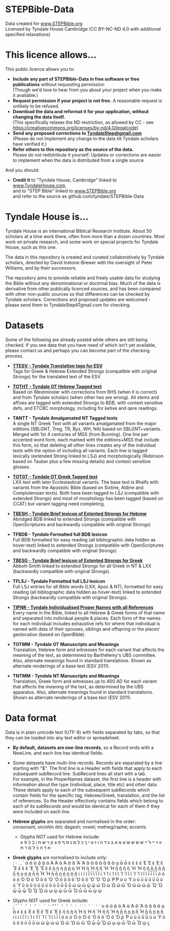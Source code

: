# STEPBible-Data
Data created for www.STEPBible.org   
Licensed by Tyndale House Cambridge (CC BY-NC-ND 4.0 with additional specified relaxations)

# This licence allows...
This public licence allows you to: 
* **Include any part of STEPBible-Data in free software or free publications** without requesting permission    
  (Though we'd love to hear from you about your project when you make it available.)  
* **Request permission if your project is not free.** A reasonable request is unlikely to be refused.   
* **Download the data and reformat it for your application, without changing the data itself.**  
  (This specifically relaxes the ND restriction, as allowed by CC - see https://creativecommons.org/licenses/by-nd/4.0/legalcode)  
* **Send any proposed corrections to TyndaleStep@gmail.com**  
  (Please do not implement any change to the data till Tyndale scholars have verified it.)   
* **Refer others to this repository as the source of the data.**   
  Please do not redistribute it yourself. Updates or corrections are easier to implement when the data is distributed from a single source  
  
And you should:   
* **Credit it** to "Tyndale House, Cambridge" linked to www.TyndaleHouse.com,  
  and to "STEP Bible" linked to www.STEPBible.org    
  and refer to the source as github.com/tyndale/STEPBible-Data

# Tyndale House is...  
Tyndale House is an international Biblical Research Institute. About 50 scholars at a time work there, often from more than a dozen countries. Most work on private research, and some work on special projects for Tyndale House, such as this one.   

The data in this repository is created and curated collaboratively by Tyndale scholars, directed by David Instone-Brewer with the oversight of Peter Williams, and by their successors.   

The repository aims to provide reliable and freely usable data for studying the Bible without any denominational or doctrinal bias. Much of the data is derivative from other publically licenced sources, and has been compared with other non-public sources so that differences can be checked by Tyndale scholars. Corrections and proposed updates are welcomed - please send them to TyndaleStepATgmail.com for checking.  

# Datasets  
Some of the following are already posted while others are still being checked. 
If you see data that you have need of which isn't yet available, please contact us and perhaps you can become part of the checking process.  

* **[TTESV - Tyndale Translation tags for ESV](https://github.com/tyndale/STEPBible-Data)**  
Tags for Greek & Hebrew Extended Strongs (compatible with original Strongs) for the translated text of the ESV.   

* **[TOTHT - Tyndale OT Hebrew Tagged text](https://github.com/tyndale/STEPBible-Data)**        
Based on Westminster with corrections from BHS (when it is correct) and from Tyndale scholars (when other two are wrong). All stems and affixes are tagged with extended Strongs to BDB, with context sensitive defs, and ETCBC morphology, including for ketive and qere readings.     

* **TANTT - Tyndale Amalgamated NT Tagged texts**     
A single NT Greek Text with all variants amalgamated from the major editions (SBLGNT, Treg, TR, Byz, WH, NA) based on SBLGNT+variants. Merged with 1st 4 centuries of MSS (from Bunning). One line per accented word form, each marked with the editions+MSS that include this form, so that deleting all other lines creates any of the individual texts with the option of including all variants. Each line is tagged lexically (extended Strong linked to LSJ) and morphologically (Robinson based on Tauber plus a few missing details) and context sensitive glosses.     

* **[TOTGT - Tyndale OT Greek Tagged text](https://github.com/tyndale/STEPBible-Data)**   
LXX text with later Ecclesiastical variants. The base text is Rhalfs with variants from the Apostolic Bible (based on Sixtine, Aldine and Complutensian texts). Both have been tagged to LSJ (compatible with extended Strongs) and most of morphology has been tagged (based on CCAT) but variant tagging need completing.    

* **[TBESH - Tyndale Brief lexicon of Extented Strongs for Hebrew](https://github.com/tyndale/STEPBible-Data)**     
Abridged BDB linked to extended Strongs (compatible with OpenScriptures and backwardly compatible with original Strongs)   

* **TFBDB - Tyndale Formatted full BDB lexicon**   
Full BDB formatted for easy reading (all bibliographic data hidden as hover-text) linked to extended Strongs (compatible with OpenScriptures and backwardly compatible with original Strongs)    

* **[TBESG - Tyndale Brief lexicon of Extented Strongs for Greek](https://github.com/tyndale/STEPBible-Data)**  
Abbott-Smith linked to extended Strongs for all Greek in NT & LXX (backwardly compatible with original Strongs).  

* **TFLSJ - Tyndale Formatted full LSJ lexicon**    
Full LSJ entries for all Bible words (LXX, Apoc & NT), formatted for easy reading (all bibliographic data hidden as hover-text) linked to extended Strongs (backwardly compatible with original Strongs).     

* **[TIPNR - Tyndale Individualised Proper Names with all References](https://github.com/tyndale/STEPBible-Data)**  
Every name in the Bible, linked to all Hebrew & Greek forms of that name and separated into individual people & places. Each form of the names for each individual includes exhaustive refs for where that individual is named with data of their spouses, siblings and offspring or the places' geolocation (based on OpenBible).    

* **TOTMM - Tyndale OT Manuscripts and Meanings**  
Translation, Hebrew form and witnesses for each variant that affects the meaning of the text, as determined by Barthélemy's UBS committee. Also, alternate meanings found in standard translations. Shown as alternate renderings of a base text (ESV 2011).    

* **TNTMM - Tyndale NT Manuscripts and Meanings**  
Translation, Greek form and witnesses up to 400 AD for each variant that affects the meaning of the text, as determined by the UBS apparatus. Also, alternate meanings found in standard translations. Shown as alternate renderings of a base text (ESV 2011).   

# Data format 
Data is in plain unicode text (UTF-8) with fields separated by tabs, so that they can be loaded into any text editor or spreadsheet.   
  
* **By default, datasets are one-line records**, so a Record ends with a NewLine, and each line has identical fields.  
  
* Some datasets have multi-line records. Records are separated by a line starting with "$". The first line is a Header with fields that apply to each subsequent subRecord line. SubRecord lines all start with a tab.   
For example, in the ProperNames dataset, the first line is a header with information about the type (individual, place, title etc) and other data. These details apply to each of the subsequent subRecords which contain fields for the specific tag, Hebrew/Greek, translation, and the list of references. So the Header effectively contains fields which belong to each of its subRecords and would be  identical for each of them if they were included on each line.   
  
* **Hebrew glyphs** are separated and normalised in the order:    
  consonant; sin/shin dot; dagesh; vowel; metheg/raphe; accents  
  - Glyphs NOT used for Hebrew include:  
  װ ױ ײ ﭏ ײַ שׁ שׂ שּׁ שּׂ אַ אָ אּ בּ גּ דּ הּ וּ זּ טּ יּ ךּ כּ לּ מּ נּ סּ ףּ פּ צּ קּ רּ שּ תּ וֹ בֿ כֿ פֿ ﬠ ﬡ ﬢ ﬣ ﬤ ﬥ ﬦ ﬧ ﬨ   
* **Greek glyphs** are normalised to include only:  
; · . , ᾽ ά ά ὰ ᾷ ᾷ ἀ Ἀ Ἀ ἁ Ἁ ἄ ἄ Ἄ Ἄ ἅ ἂ ἂ ἅ ἃ ἃ ᾶ ᾳ ἆ ἆ έ έ ὲ ἐ Ἐ Ἐ ἑ Ἑ ἔ Ἔ ἒ ἕ ἕ Ἒ Ἕ Ἕ ἓ ἓ ή ή ὴ ῇ ῇ ἠ Ἠ Ἠ ἡ Ἡ ἤ ἤ Ἤ Ἤ ἢ ἢ ἥ ἥ Ἢ Ἢ ἣ ἣ ᾖ ᾖ ᾗ ᾗ ᾗ ῆ ῃ ῄ ῄ ἦ ἦ Ἦ Ἦ ἧ ἧ ᾐ ᾐ ᾑ ᾔ ᾔ ί ί ὶ ϊ ΐ ΐ ΐ ῒ ῒ ἰ Ἰ Ἰ ἱ Ἱ ἴ ἴ Ἴ Ἴ ἵ ἵ Ἵ Ἵ ἳ ἳ ῖ ἶ ἶ ἷ ἷ ό ό ὸ ὀ Ὀ Ὀ ὁ Ὁ ὄ ὄ Ὄ Ὄ ὅ ὅ ὂ ὂ Ὅ ὃ ὃ Ὃ Ὃ Ὃ ῥ Ῥ ̔Ρ ύ ύ Ύ ὺ ϋ ΰ ΰ ΰ ῢ ῢ ὐ ὑ Ὑ ὔ ὔ ὒ ὒ ὕ ὕ ὓ ὓ ῦ ὖ ὖ ὗ ὗ ώ ώ ὼ ῷ ῷ ὠ Ὠ ὡ Ὡ ὤ ὤ Ὤ ὢ ὢ ὥ ὥ Ὥ Ὥ ᾦ ᾧ ᾧ Ὧ ᾯ ᾯ ῶ ῳ ῴ ῴ ὦ ὦ Ὦ ὧ ὧ ὧ ᾠ ᾠ   
* Glyphs NOT used for Greek include:  
; ' ᾿ ` ῾ ’ ‘ ‛ ′ ΄ ʹ̛̀́̓̒̓̔̕ ʹ ʻ ʼ ʽ ʾ ʿ ˈ ˊ ˋ ' ` ´ o ά ὰ ᾷ ἀ Ἀ ἁ Ἁ ἄ Ἄ ἅ ἂ ἃ ᾶ ᾳ ἆ έ ὲ ἐ Ἐ ἑ Ἑ ἔ Ἔ ἕ Ἕ ἓ ή ὴ ῇ ἠ Ἠ ἡ Ἡ ἤ Ἤ ἢ ἥ Ἢ ἣ ᾗ ῆ ῃ ῄ ἦ Ἦ ᾖ ἧ ᾐ ᾑ ᾔ i ί ὶ ϊ ΐ ῒ ἰ Ἰ ἱ Ἱ ἴ Ἴ ἵ Ἵ ἳ ῖ ἶ ἷ ό ὸ ὀ Ὀ ὁ Ὁ ὄ Ὄ ὅ ὂ Ὅ ὃ Ὃ ῥ Ῥ ύ ὺ ϋ ΰ ῢ ὐ ὑ Ὑ ὔ ὕ ὒ ὓ ῦ ὖ ὗ ώ ὼ ῷ ὠ ὡ Ὡ ὤ Ὤ ὢ ὥ Ὥ ᾦ ᾧ ᾯ ῶ ῳ ῴ ὦ Ὦ ὧ Ὧ ᾠ ϛ   
